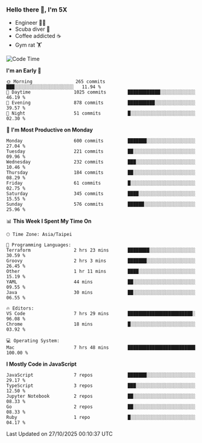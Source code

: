 ### Hello there 👋, I'm 5X

* Engineer 👨‍💻
* Scuba diver 🤿
* Coffee addicted ☕️
* Gym rat 🏋️

<!--START_SECTION:waka-->
![Code Time](http://img.shields.io/badge/Code%20Time-1%2C932%20hrs%2050%20mins-blue)

**I'm an Early 🐤** 

```text
🌞 Morning                265 commits         ███░░░░░░░░░░░░░░░░░░░░░░   11.94 % 
🌆 Daytime                1025 commits        ████████████░░░░░░░░░░░░░   46.19 % 
🌃 Evening                878 commits         ██████████░░░░░░░░░░░░░░░   39.57 % 
🌙 Night                  51 commits          █░░░░░░░░░░░░░░░░░░░░░░░░   02.30 % 
```
📅 **I'm Most Productive on Monday** 

```text
Monday                   600 commits         ███████░░░░░░░░░░░░░░░░░░   27.04 % 
Tuesday                  221 commits         ██░░░░░░░░░░░░░░░░░░░░░░░   09.96 % 
Wednesday                232 commits         ███░░░░░░░░░░░░░░░░░░░░░░   10.46 % 
Thursday                 184 commits         ██░░░░░░░░░░░░░░░░░░░░░░░   08.29 % 
Friday                   61 commits          █░░░░░░░░░░░░░░░░░░░░░░░░   02.75 % 
Saturday                 345 commits         ████░░░░░░░░░░░░░░░░░░░░░   15.55 % 
Sunday                   576 commits         ██████░░░░░░░░░░░░░░░░░░░   25.96 % 
```


📊 **This Week I Spent My Time On** 

```text
🕑︎ Time Zone: Asia/Taipei

💬 Programming Languages: 
Terraform                2 hrs 23 mins       ████████░░░░░░░░░░░░░░░░░   30.59 % 
Groovy                   2 hrs 3 mins        ███████░░░░░░░░░░░░░░░░░░   26.45 % 
Other                    1 hr 11 mins        ████░░░░░░░░░░░░░░░░░░░░░   15.19 % 
YAML                     44 mins             ██░░░░░░░░░░░░░░░░░░░░░░░   09.55 % 
Java                     30 mins             ██░░░░░░░░░░░░░░░░░░░░░░░   06.55 % 

🔥 Editors: 
VS Code                  7 hrs 29 mins       ████████████████████████░   96.08 % 
Chrome                   18 mins             █░░░░░░░░░░░░░░░░░░░░░░░░   03.92 % 

💻 Operating System: 
Mac                      7 hrs 48 mins       █████████████████████████   100.00 % 
```

**I Mostly Code in JavaScript** 

```text
JavaScript               7 repos             ███████░░░░░░░░░░░░░░░░░░   29.17 % 
TypeScript               3 repos             ███░░░░░░░░░░░░░░░░░░░░░░   12.50 % 
Jupyter Notebook         2 repos             ██░░░░░░░░░░░░░░░░░░░░░░░   08.33 % 
Go                       2 repos             ██░░░░░░░░░░░░░░░░░░░░░░░   08.33 % 
Ruby                     1 repo              █░░░░░░░░░░░░░░░░░░░░░░░░   04.17 % 
```




 Last Updated on 27/10/2025 00:10:37 UTC
<!--END_SECTION:waka-->
